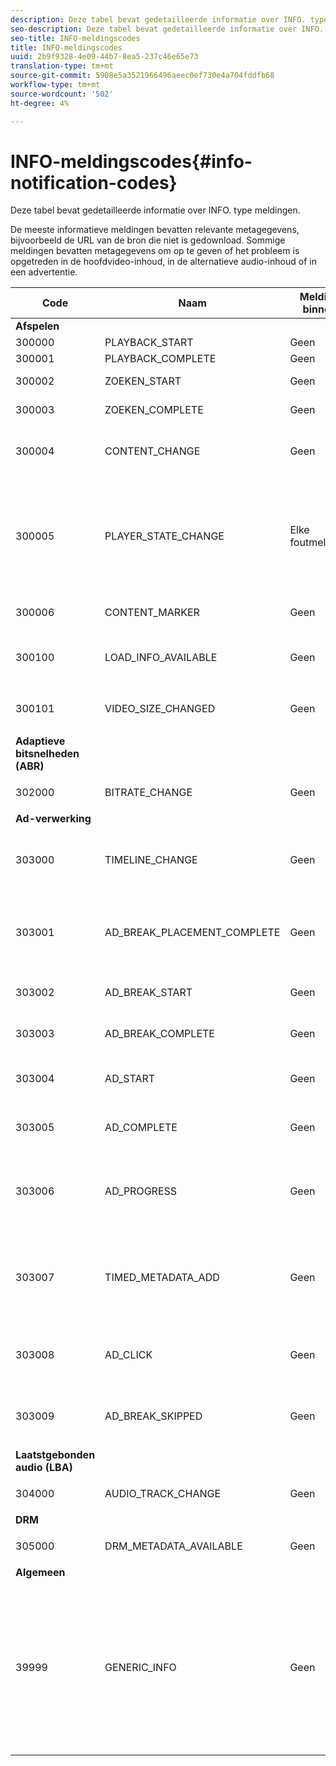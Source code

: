 ```yaml
---
description: Deze tabel bevat gedetailleerde informatie over INFO. type meldingen.
seo-description: Deze tabel bevat gedetailleerde informatie over INFO. type meldingen.
seo-title: INFO-meldingscodes
title: INFO-meldingscodes
uuid: 2b9f9328-4e09-44b7-8ea5-237c46e65e73
translation-type: tm+mt
source-git-commit: 5908e5a3521966496aeec0ef730e4a704fddfb68
workflow-type: tm+mt
source-wordcount: '502'
ht-degree: 4%

---
```



# INFO-meldingscodes{#info-notification-codes}

Deze tabel bevat gedetailleerde informatie over INFO. type meldingen.

<!--<a id="section_ED4302E363AE48CBA2C3E0B71AE612D8"></a>-->

De meeste informatieve meldingen bevatten relevante metagegevens, bijvoorbeeld de URL van de bron die niet is gedownload. Sommige meldingen bevatten metagegevens om op te geven of het probleem is opgetreden in de hoofdvideo-inhoud, in de alternatieve audio-inhoud of in een advertentie.

<table frame="all" colsep="1" rowsep="1" id="table_503463046E764A87B10EB5D8B294EB23"> 
 <thead> 
  <tr rowsep="1"> 
   <th colname="1" class="entry"> Code </th> 
   <th colname="2" class="entry"> Naam </th> 
   <th colname="3" class="entry"> Melding binnen </th> 
   <th colname="4" class="entry"> Metagegevenstoetsen </th> 
   <th colname="5" class="entry"> Opmerkingen </th> 
  </tr> 
 </thead>
 <tbody> 
  <tr rowsep="1"> 
   <td colname="1"><b>Afspelen</b> </td> 
   <td colname="2"> </td> 
   <td colname="3"> </td> 
   <td colname="4"> </td> 
   <td colname="5"> </td> 
  </tr> 
  <tr rowsep="1"> 
   <td colname="1"><span class="codeph"> 300000  </span> </td> 
   <td colname="2"><span class="codeph"> PLAYBACK_START  </span> </td> 
   <td colname="3"> Geen </td> 
   <td colname="4"> Geen </td> 
   <td colname="5"> Het afspelen is gestart. </td> 
  </tr> 
  <tr rowsep="1"> 
   <td colname="1"><span class="codeph"> 300001  </span> </td> 
   <td colname="2"><span class="codeph"> PLAYBACK_COMPLETE  </span> </td> 
   <td colname="3"> Geen </td> 
   <td colname="4"> Geen </td> 
   <td colname="5"> Het afspelen is voltooid. </td> 
  </tr> 
  <tr rowsep="1"> 
   <td colname="1"><span class="codeph"> 300002  </span> </td> 
   <td colname="2"><span class="codeph"> ZOEKEN_START  </span> </td> 
   <td colname="3"> Geen </td> 
   <td colname="4"><span class="codeph"> ZOEKEN_TIME</span> </td> 
   <td colname="5"> Er is een zoekbewerking gestart. </td> 
  </tr> 
  <tr rowsep="1"> 
   <td colname="1"><span class="codeph"> 300003  </span> </td> 
   <td colname="2"><span class="codeph"> ZOEKEN_COMPLETE  </span> </td> 
   <td colname="3"> Geen </td> 
   <td colname="4"><span class="codeph"> ZOEKEN_TIME</span> </td> 
   <td colname="5"> Een zoekbewerking is voltooid. </td> 
  </tr> 
  <tr rowsep="1"> 
   <td colname="1"><span class="codeph"> 300004  </span> </td> 
   <td colname="2"><span class="codeph"> CONTENT_CHANGE  </span> </td> 
   <td colname="3"> Geen </td> 
   <td colname="4"> <span class="codeph"> CONTENT_</span> <span class="codeph"> IDCURRENT_MEDIA_TIME</span> </td> 
   <td colname="5"> De huidige afspeeltijd heeft de rand tussen de hoofd- en alternatieve inhoud overschreden. </td> 
  </tr> 
  <tr rowsep="1"> 
   <td colname="1"><span class="codeph"> 300005  </span> </td> 
   <td colname="2"><span class="codeph"> PLAYER_STATE_CHANGE  </span> </td> 
   <td colname="3"> <p>Elke foutmelding. </p> </td> 
   <td colname="4"><span class="codeph"> STAAT  </span> </td> 
   <td colname="5"> De spelerstatus is gewijzigd. Wanneer de status ERROR is, is het binnenste bericht het voorwerp van het foutenmelding dat de schakelaar aan de staat van de FOUT teweegbracht. </td> 
  </tr> 
  <tr rowsep="1"> 
   <td colname="1"><span class="codeph"> 300006  </span> </td> 
   <td colname="2"><span class="codeph"> CONTENT_MARKER  </span> </td> 
   <td colname="3"> <p>Geen </p> </td> 
   <td colname="4"><span class="codeph"> CONTENT_ID CURRENT_MEDIA_TIME  </span> </td> 
   <td colname="5"> Inhoudsmarkering ontvangen. </td> 
  </tr> 
  <tr rowsep="1"> 
   <td colname="1"><span class="codeph"> 300100  </span> </td> 
   <td colname="2"><span class="codeph"> LOAD_INFO_AVAILABLE  </span> </td> 
   <td colname="3"> <p>Geen </p> </td> 
   <td colname="4"> <span class="codeph"> FRAGMENT_</span> <span class="codeph"> URLFRAGMENT_</span> <span class="codeph"> SIZEFRAGMENT_DOWNLOAD_</span> <span class="codeph"> DURATIONPERIOD_INDEX</span> </td> 
   <td colname="5"> Verstrekt informatie met betrekking tot de manier de videosegmenten worden gedownload. </td> 
  </tr> 
  <tr rowsep="1"> 
   <td colname="1"><span class="codeph"> 300101  </span> </td> 
   <td colname="2"><span class="codeph"> VIDEO_SIZE_CHANGED  </span> </td> 
   <td colname="3"> <p>Geen </p> </td> 
   <td colname="4"> <span class="codeph"> HOOGTE</span> <p><span class="codeph"> BREEDTE</span> </p> </td> 
   <td colname="5"> De grootte van het afspeelvenster van de video is gewijzigd. </td> 
  </tr> 
  <tr rowsep="1"> 
   <td colname="1"><b>Adaptieve bitsnelheden (ABR)</b> </td> 
   <td colname="2"> </td> 
   <td colname="3"> </td> 
   <td colname="4"> </td> 
   <td colname="5"> </td> 
  </tr> 
  <tr rowsep="1"> 
   <td colname="1"><span class="codeph"> 302000  </span> </td> 
   <td colname="2"><span class="codeph"> BITRATE_CHANGE  </span> </td> 
   <td colname="3"> <p>Geen </p> </td> 
   <td colname="4"><span class="codeph"> BITRATE  </span><span class="codeph"> CURRENT_MEDIA_TIME  </span> </td> 
   <td colname="5"> De bitsnelheid van de video is gewijzigd. </td> 
  </tr> 
  <tr rowsep="1"> 
   <td colname="1"><b>Ad-verwerking</b> </td> 
   <td colname="2"> </td> 
   <td colname="3"> </td> 
   <td colname="4"> </td> 
   <td colname="5"> </td> 
  </tr> 
  <tr rowsep="1"> 
   <td colname="1"><span class="codeph"> 303000  </span> </td> 
   <td colname="2"><span class="codeph"> TIMELINE_CHANGE  </span> </td> 
   <td colname="3"> <p>Geen </p> </td> 
   <td colname="4"><span class="codeph"> CONTENT_ID  </span><span class="codeph"> PERIOD_INDEX  </span> </td> 
   <td colname="5"> De tijdlijn is gewijzigd (er is bijvoorbeeld alternatieve inhoud toegevoegd of verwijderd). </td> 
  </tr> 
  <tr rowsep="1"> 
   <td colname="1"><span class="codeph"> 303001  </span> </td> 
   <td colname="2"><span class="codeph"> AD_BREAK_PLACEMENT_COMPLETE  </span> </td> 
   <td colname="3"> <p>Geen </p> </td> 
   <td colname="4"> <span class="codeph"> PROPOSED_AD_</span> <span class="codeph"> BREAKACCEPTED_AD_BREAK</span> </td> 
   <td colname="5"> Een voorgesteld ad-einde is geaccepteerd door <code>primetime-sdk-name</code> en (geheel of slechts gedeeltelijk) op de afspeeltijdlijn geplaatst. </td> 
  </tr> 
  <tr rowsep="1"> 
   <td colname="1"><span class="codeph"> 303002  </span> </td> 
   <td colname="2"><span class="codeph"> AD_BREAK_START  </span> </td> 
   <td colname="3"> <p>Geen </p> </td> 
   <td colname="4"><span class="codeph"> AD_BREAK  </span> </td> 
   <td colname="5"> Het afspelen van een bepaald advertentieeinde is begonnen. </td> 
  </tr> 
  <tr rowsep="1"> 
   <td colname="1"><span class="codeph"> 303003  </span> </td> 
   <td colname="2"><span class="codeph"> AD_BREAK_COMPLETE  </span> </td> 
   <td colname="3"> <p>Geen </p> </td> 
   <td colname="4"><span class="codeph"> AD_BREAK  </span> </td> 
   <td colname="5"> Het afspelen van een bepaald advertentieeinde is voltooid. </td> 
  </tr> 
  <tr rowsep="1"> 
   <td colname="1"><span class="codeph"> 303004  </span> </td> 
   <td colname="2"><span class="codeph"> AD_START  </span> </td> 
   <td colname="3"> <p>Geen </p> </td> 
   <td colname="4"> <span class="codeph"> AD_BREAK</span> <p><span class="codeph"> AD</span> </p> </td> 
   <td colname="5"> Het afspelen van een bepaalde advertentie is gestart. </td> 
  </tr> 
  <tr rowsep="1"> 
   <td colname="1"><span class="codeph"> 303005  </span> </td> 
   <td colname="2"><span class="codeph"> AD_COMPLETE  </span> </td> 
   <td colname="3"> <p>Geen </p> </td> 
   <td colname="4"> <span class="codeph"> AD_BREAK</span> <p><span class="codeph"> AD</span> </p> </td> 
   <td colname="5"> Het afspelen van een bepaalde advertentie is voltooid. </td> 
  </tr> 
  <tr rowsep="1"> 
   <td colname="1"><span class="codeph"> 303006  </span> </td> 
   <td colname="2"><span class="codeph"> AD_PROGRESS  </span> </td> 
   <td colname="3"> <p>Geen </p> </td> 
   <td colname="4"> <span class="codeph"> AD_BREAK</span> <p><span class="codeph"> AD</span> </p> <span class="codeph"> VOORUITGANG</span> </td> 
   <td colname="5"> Het afspelen van een bepaalde advertentie heeft een bepaald percentage van die bepaalde advertentie bereikt. </td> 
  </tr> 
  <tr rowsep="1"> 
   <td colname="1"><span class="codeph"> 303007  </span> </td> 
   <td colname="2"><span class="codeph"> TIMED_METADATA_ADD  </span> </td> 
   <td colname="3"> <p>Geen </p> </td> 
   <td colname="4"> <span class="codeph"> TYPE</span> <p><span class="codeph"> ID</span> </p> <span class="codeph"> NAAM</span> <p><span class="codeph"> TIJD</span> </p> </td> 
   <td colname="5"> Er zijn nieuwe metagegevens met tijdslimiet aangetroffen in het manifest. </td> 
  </tr> 
  <tr rowsep="1"> 
   <td colname="1"><span class="codeph"> 303008  </span> </td> 
   <td colname="2"><span class="codeph"> AD_CLICK  </span> </td> 
   <td colname="3"> <p>Geen </p> </td> 
   <td colname="4"> <span class="codeph"> AD_BREAK</span> <p><span class="codeph"> AD</span> </p> <span class="codeph"> AD_CLICK</span> </td> 
   <td colname="5"> Retourneert informatie over een advertentie waarop de gebruiker heeft geklikt. </td> 
  </tr> 
  <tr rowsep="1"> 
   <td colname="1"><span class="codeph"> 303009</span> </td> 
   <td colname="2"><span class="codeph"> AD_BREAK_SKIPPED</span> </td> 
   <td colname="3"> <p>Geen </p> </td> 
   <td colname="4"> <span class="codeph"> AD_BREAK</span> <p><span class="codeph"> AD</span> </p> <span class="codeph"> AD_CLICK</span> </td> 
   <td colname="5"> Er is een advertentie-einde overgeslagen. </td> 
  </tr> 
  <tr rowsep="1"> 
   <td colname=""><b>Laatstgebonden audio (LBA)</b> </td> 
   <td colname="2"> </td> 
   <td colname="3"> </td> 
   <td colname="4"> </td> 
   <td colname="5"> </td> 
  </tr> 
  <tr rowsep="1"> 
   <td colname="1"><span class="codeph"> 304000  </span> </td> 
   <td colname="2"><span class="codeph"> AUDIO_TRACK_CHANGE  </span> </td> 
   <td colname="3"> <p>Geen </p> </td> 
   <td colname="4"><span class="codeph"> TRACK_ID  </span><span class="codeph"> CURRENT_MEDIA_TIME  </span> </td> 
   <td colname="5"> De audiotrack is gewijzigd. </td> 
  </tr> 
  <tr rowsep="1"> 
   <td colname="1"><b>DRM</b> </td> 
   <td colname="2"> </td> 
   <td colname="3"> </td> 
   <td colname="4"> </td> 
   <td colname="5"> </td> 
  </tr> 
  <tr rowsep="1"> 
   <td colname="1"><span class="codeph"> 305000  </span> </td> 
   <td colname="2"><span class="codeph"> DRM_METADATA_AVAILABLE  </span> </td> 
   <td colname="3"> <p>Geen </p> </td> 
   <td colname="4"><span class="codeph"> PREFETCH_TIMESTAMP  </span> </td> 
   <td colname="5"> Er zijn nieuwe DRM-gegevens beschikbaar. </td> 
  </tr> 
  <tr rowsep="1"> 
   <td colname="1"><b>Algemeen</b> </td> 
   <td colname="2"> </td> 
   <td colname="3"> </td> 
   <td colname="4"> </td> 
   <td colname="5"> </td> 
  </tr> 
  <tr rowsep="0"> 
   <td colname="1"><span class="codeph"> 39999  </span> </td> 
   <td colname="2"><span class="codeph"> GENERIC_INFO  </span> </td> 
   <td colname="3"> <p>Geen </p> </td> 
   <td colname="4"> <p>Geen </p> </td> 
   <td colname="5"> <p>Hiermee wordt een algemene informatiegebeurtenis gemarkeerd. Niet daadwerkelijk uitgegeven door TVSDK. Het is slechts een teller voor het eind van de waaier van numerieke codes die aan TVSDK informatiegebeurtenissen beantwoorden. </p> </td> 
  </tr> 
 </tbody> 
</table>

